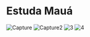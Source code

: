 # Estuda Mauá

![Capture](https://user-images.githubusercontent.com/58156196/116818449-d7ff7880-ab41-11eb-9a04-eae28e19c6d4.PNG)
![Capture2](https://user-images.githubusercontent.com/58156196/116818455-dc2b9600-ab41-11eb-8133-c7cff53f40e7.PNG)
![3](https://user-images.githubusercontent.com/58156196/116818457-dfbf1d00-ab41-11eb-8bd9-4b1587aa6e9b.PNG)
![4](https://user-images.githubusercontent.com/58156196/116818461-e2217700-ab41-11eb-88ef-9ff0ff98d3f9.PNG)
